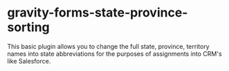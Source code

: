 # gravity-forms-state-province-sorting
This basic plugin allows you to change the full state, province, territory names into state abbreviations for the purposes of assignments into CRM's like Salesforce.
